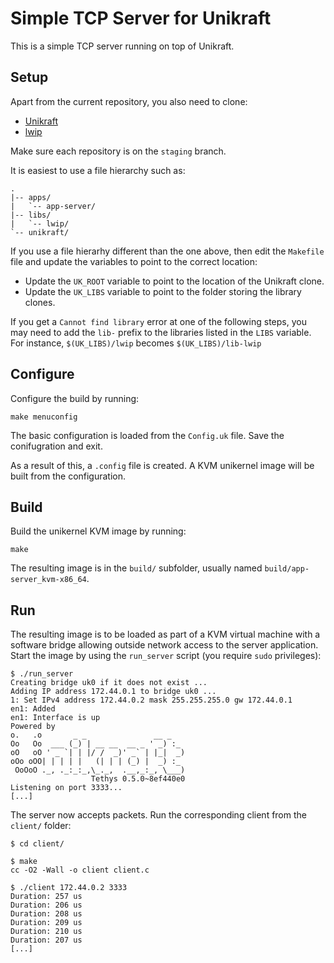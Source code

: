 # Simple TCP Server for Unikraft

This is a simple TCP server running on top of Unikraft.

## Setup

Apart from the current repository, you also need to clone:

* [Unikraft](https://github.com/unikraft/unikraft)
* [lwip](https://github.com/unikraft/lib-lwip)

Make sure each repository is on the `staging` branch.

It is easiest to use a file hierarchy such as:

```
.
|-- apps/
|   `-- app-server/
|-- libs/
|   `-- lwip/
`-- unikraft/
```

If you use a file hierarhy different than the one above, then edit the `Makefile` file and update the variables to point to the correct location:
* Update the `UK_ROOT` variable to point to the location of the Unikraft clone.
* Update the `UK_LIBS` variable to point to the folder storing the library clones.

If you get a `Cannot find library` error at one of the following steps, you may need to add the `lib-` prefix to the libraries listed in the `LIBS` variable.
For instance, `$(UK_LIBS)/lwip` becomes `$(UK_LIBS)/lib-lwip`

## Configure

Configure the build by running:

```
make menuconfig
```

The basic configuration is loaded from the `Config.uk` file.
Save the conifugration and exit.

As a result of this, a `.config` file is created.
A KVM unikernel image will be built from the configuration.

## Build

Build the unikernel KVM image by running:

```
make
```

The resulting image is in the `build/` subfolder, usually named `build/app-server_kvm-x86_64`.

## Run

The resulting image is to be loaded as part of a KVM virtual machine with a software bridge allowing outside network access to the server application.
Start the image by using the `run_server` script (you require `sudo` privileges):

```
$ ./run_server
Creating bridge uk0 if it does not exist ...
Adding IP address 172.44.0.1 to bridge uk0 ...
1: Set IPv4 address 172.44.0.2 mask 255.255.255.0 gw 172.44.0.1
en1: Added
en1: Interface is up
Powered by
o.   .o       _ _               __ _
Oo   Oo  ___ (_) | __ __  __ _ ' _) :_
oO   oO ' _ `| | |/ /  _)' _` | |_|  _)
oOo oOO| | | | |   (| | | (_) |  _) :_
 OoOoO ._, ._:_:_,\_._,  .__,_:_, \___)
                  Tethys 0.5.0~8ef440e0
Listening on port 3333...
[...]
```

The server now accepts packets.
Run the corresponding client from the `client/` folder:

```
$ cd client/

$ make
cc -O2 -Wall -o client client.c

$ ./client 172.44.0.2 3333
Duration: 257 us
Duration: 206 us
Duration: 208 us
Duration: 209 us
Duration: 210 us
Duration: 207 us
[...]
```
